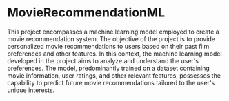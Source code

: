 # MovieRecommendationML
This project encompasses a machine learning model employed to create a movie recommendation system. The objective of the project is to provide personalized movie recommendations to users based on their past film preferences and other features. In this context, the machine learning model developed in the project aims to analyze and understand the user's preferences. The model, predominantly trained on a dataset containing movie information, user ratings, and other relevant features, possesses the capability to predict future movie recommendations tailored to the user's unique interests.
